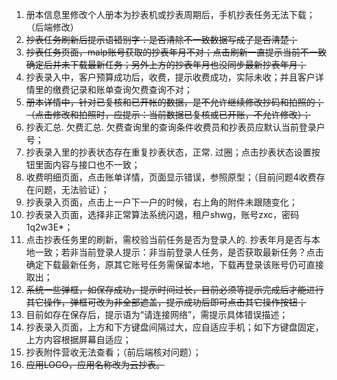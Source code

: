 1. 册本信息里修改个人册本为抄表机或抄表周期后，手机抄表任务无法下载；（后端修改）
2. ~~抄表任务刷新后提示语错别字：是否清除不一致数据写成了是否清楚；~~
3. ~~抄表任务页面，malp账号获取的抄表年月不对；点击刷新一直提示当前不一致确定后并未下载最新任务；另外上方的抄表年月也没同步最新抄表年月；~~
4. 抄表录入中，客户预算成功后，收费，提示收费成功，实际未收；并且客户详情里的缴费记录和账单查询欠费查询不对；
5. ~~册本详情中，针对已复核和已开帐的数据，是不允许继续修改抄码和拍照的；（点击修改和拍照时，应提示：当前数据已复核或已开账，不允许修改）；~~
6. 抄表汇总. 欠费汇总. 欠费查询里的查询条件收费员和抄表员应默认当前登录户号；
7. 抄表录入里的抄表状态存在重复抄表状态，正常. 过圈；点击抄表状态设置按钮里面内容与接口也不一致；
8. 收费明细页面，点击账单详情，页面显示错误，参照原型；（目前问题4收费存在问题，无法验证）；
9. 抄表录入页面，点击上一户下一户的时候，右上角的附件未跟随变化；
10. 抄表录入页面，选择非正常算法系统闪退，租户shwg，账号zxc，密码1q2w3E*；
11. 点击抄表任务里的刷新，需校验当前任务是否为登录人的. 抄表年月是否与本地一致；若非当前登录人提示：非当前登录人任务，是否获取最新任务？点击确定下载最新任务，原其它账号任务需保留本地，下载再登录该账号仍可直接取出；
12. ~~系统一些弹框，如保存成功，提示时间过长，目前必须等提示完成后才能进行其它操作，弹框可改为非全部遮盖，提示成功后即可点击其它操作按钮；~~
13. 目前如存在保存后，提示语为“请连接网络”，需提示具体错误描述；
14. 抄表录入页面，上方和下方键盘间隔过大，应自适应手机；如下方键盘固定，上方内容根据屏幕自适应；
15. 抄表附件营收无法查看；（前后端核对问题）；
16. ~~应用LOGO，应用名称改为云抄表。~~